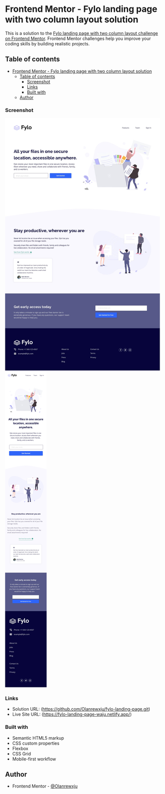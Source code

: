 # Frontend Mentor - Fylo landing page with two column layout solution

This is a solution to the [Fylo landing page with two column layout challenge on Frontend Mentor](https://www.frontendmentor.io/challenges/fylo-landing-page-with-two-column-layout-5ca5ef041e82137ec91a50f5). Frontend Mentor challenges help you improve your coding skills by building realistic projects. 

## Table of contents

- [Frontend Mentor - Fylo landing page with two column layout solution](#frontend-mentor---fylo-landing-page-with-two-column-layout-solution)
  - [Table of contents](#table-of-contents)
    - [Screenshot](#screenshot)
    - [Links](#links)
    - [Built with](#built-with)
  - [Author](#author)

### Screenshot

![](./design/desktop-design.jpg)
![](./design/mobile-design.jpg)

### Links

- Solution URL: (https://github.com/Olanrewxju/fylo-landing-page.git)
- Live Site URL: (https://fylo-landing-page-waju.netlify.app/)

### Built with

- Semantic HTML5 markup
- CSS custom properties
- Flexbox
- CSS Grid
- Mobile-first workflow

## Author

- Frontend Mentor - [@Olanrewxju](https://www.frontendmentor.io/profile/Olanrewxju)
